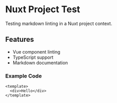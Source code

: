 # Nuxt Project Test

Testing markdown linting in a Nuxt project context.

## Features

- Vue component linting
- TypeScript support
- Markdown documentation

### Example Code

```vue
<template>
  <div>Hello</div>
</template>
```
